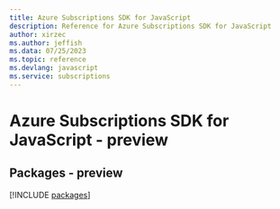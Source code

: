 ```yaml
---
title: Azure Subscriptions SDK for JavaScript
description: Reference for Azure Subscriptions SDK for JavaScript
author: xirzec
ms.author: jeffish
ms.data: 07/25/2023
ms.topic: reference
ms.devlang: javascript
ms.service: subscriptions
---
```

# Azure Subscriptions SDK for JavaScript - preview
## Packages - preview
[!INCLUDE [packages](subscriptions-index.md)]